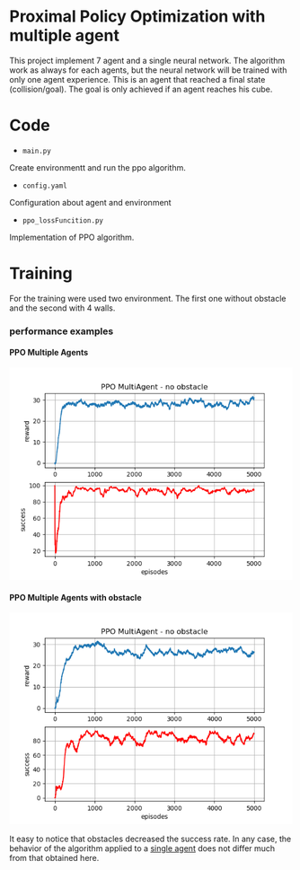 # Proximal Policy Optimization with multiple agent

This project implement 7 agent and a single neural network. The algorithm work as always for each agents, 
but the neural network will be trained with only one agent experience. 
This is an agent that reached a final state (collision/goal). The goal is only achieved if an agent reaches his cube.


# Code
* ``main.py``

Create environmentt and run the ppo algorithm.

* ``config.yaml``

Configuration about agent and environment

* ``ppo_lossFuncition.py``

Implementation of PPO algorithm.


# Training

For the training were used two environment. The first one without obstacle and the second with 4 walls.


### performance examples
#### PPO Multiple Agents
![image](https://github.com/MatteoBrentegani/PPO/blob/master/PPO_MultiAgent/results/ppo_MultiAgent.png)


#### PPO Multiple Agents with obstacle
![image](https://github.com/MatteoBrentegani/PPO/blob/master/PPO_MultiAgent/results/ppo_MultiAgentObstacle.png)

It easy to notice that obstacles decreased the success rate. In any case, the behavior of the algorithm applied to a [single agent](https://github.com/MatteoBrentegani/PPO/tree/master/PPO_DoubleAction) does not differ much from that obtained here.


